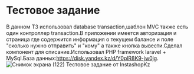 # Тестовое задание
В данном ТЗ использовал database transaction,шаблон MVC также есть один контроллер transaction.В приложении имеется авторизация и страница где содержится информация о текущем балансе и поле "сколько нужно отправить" и "кому" а также кнопка вывести.Сделал компонент для списание.Использовал PHP framework laravel + MySql.База данных:https://disk.yandex.kz/d/Y0plR8K9-jw0jg.
![Снимок экрана (122)](https://user-images.githubusercontent.com/70448295/115924834-b1827300-a499-11eb-94fd-2efc7bae03d4.png)
Тестовое задание от InstashopKz
